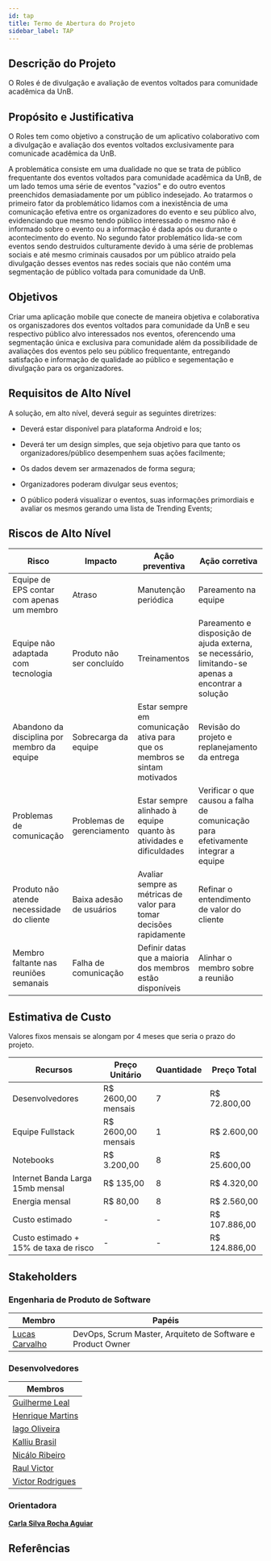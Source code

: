 ```yaml
---
id: tap
title: Termo de Abertura do Projeto
sidebar_label: TAP
---
```


## <b>Descrição do Projeto</b>

O Roles é de divulgação e avaliação de eventos voltados para comunidade acadêmica da UnB.


## <b>Propósito e Justificativa</b>

O Roles tem como objetivo a construção de um aplicativo colaborativo com a divulgação e avaliação dos eventos voltados exclusivamente para comunicade acadêmica da UnB.

A problemática consiste em uma dualidade no que se trata de público frequentante dos eventos voltados para comunidade acadêmica da UnB, de um lado temos uma série de eventos "vazios" e do outro eventos preenchidos demasiadamente por um público indesejado. Ao tratarmos o primeiro fator da problemático lidamos com a inexistência de uma comunicação efetiva entre os organizadores do evento e seu público alvo, evidenciando que mesmo tendo público interessado o mesmo não é informado sobre o evento ou a informação é dada após ou durante o acontecimento do evento. No segundo fator problemático lida-se com eventos sendo destruidos culturamente devido à uma série de problemas sociais e até mesmo criminais causados por um público atraido pela divulgação desses eventos nas redes sociais que não contém uma segmentação de público voltada para comunidade da UnB.

## <b>Objetivos</b>

Criar uma aplicação mobile que conecte de maneira objetiva e colaborativa os organiszadores dos eventos voltados para comunidade da UnB e seu respectivo público alvo interessados nos eventos, oferencendo uma segmentação única e exclusiva para comunidade além da possibilidade de avaliações dos eventos pelo seu público frequentante, entregando satisfação e informação de qualidade ao público e segementação e divulgação para os organizadores.

## <b>Requisitos de Alto Nível</b>

A solução, em alto nível, deverá seguir as seguintes diretrizes:

* Deverá estar disponível para plataforma Android e Ios;

* Deverá ter um design simples, que seja objetivo para que tanto os organizadores/público desempenhem suas ações facilmente;

* Os dados devem ser armazenados de forma segura;

* Organizadores poderam divulgar seus eventos;

* O público poderá visualizar o eventos, suas informações primordiais e avaliar os mesmos gerando uma lista de Trending Events;


## <b>Riscos de Alto Nível</b>

|   Risco	|   Impacto	|  Ação preventiva 	|   Ação corretiva  |
|----------	|----------	|----------------	|--------------	    |
|Equipe de EPS contar com apenas um membro| Atraso | Manutenção periódica | Pareamento na equipe  |   	
|Equipe não adaptada com tecnologia| Produto não ser concluído | Treinamentos| Pareamento e disposição de ajuda externa, se necessário, limitando-se apenas a encontrar a solução |   	
|Abandono da disciplina por membro da equipe |  Sobrecarga da equipe  |   	        Estar sempre em comunicação ativa para que os membros se sintam motivados|   	Revisão do projeto e replanejamento da entrega|
|Problemas de comunicação|Problemas de gerenciamento|Estar sempre alinhado à equipe quanto às atividades e dificuldades|Verificar o que causou a falha de comunicação para efetivamente integrar a equipe|
|Produto não atende necessidade do cliente|Baixa adesão de usuários|Avaliar sempre as métricas de valor para tomar decisões rapidamente|Refinar o entendimento de valor do cliente|
|Membro faltante nas reuniões semanais|Falha de comunicação|Definir datas que a maioria dos membros estão disponíveis|Alinhar o membro sobre a reunião|   


## <b> Estimativa de Custo</b>

Valores fixos mensais se alongam por 4 meses que seria o prazo do projeto.

|Recursos|Preço Unitário|Quantidade|Preço Total|
|--------|--------------|----------|-----------|
|Desenvolvedores|R$ 2600,00 mensais|7|R$ 72.800,00|
|Equipe Fullstack|R$ 2600,00 mensais|1|R$ 2.600,00|
|Notebooks|R$ 3.200,00|8|R$ 25.600,00|
|Internet Banda Larga 15mb mensal|R$ 135,00| 8 | R$ 4.320,00|
|Energia mensal|R$ 80,00|8|R$ 2.560,00|
|Custo estimado|-|-|R$ 107.886,00|
|Custo estimado + 15% de taxa de risco|-|-|R$ 124.886,00|

## <b>Stakeholders</b>

### <b>Engenharia de Produto de Software</b>
|Membro|Papéis|
|----|----|
|[Lucas Carvalho](https://github.com/lcunha)|DevOps, Scrum Master, Arquiteto de Software e Product Owner|


### <b>Desenvolvedores</b>

|Membros|
|----|
|[Guilherme Leal](https://github.com/gleal17)|
|[Henrique Martins](https://github.com/Henrike100)|
|[Iago Oliveira](https://github.com/iagoomr)|
|[Kalliu Brasil](https://github.com/kalliub)|
|[Nicálo Ribeiro](https://github.com/nicaloribeiro)|
|[Raul Victor](https://github.com/raulvicto)|
|[Victor Rodrigues](https://github.com/VictorRodriguesS0)|
### <b>Orientadora
  
[Carla Silva Rocha Aguiar](https://github.com/RochaCarla)

##  <b>Referências</b>
